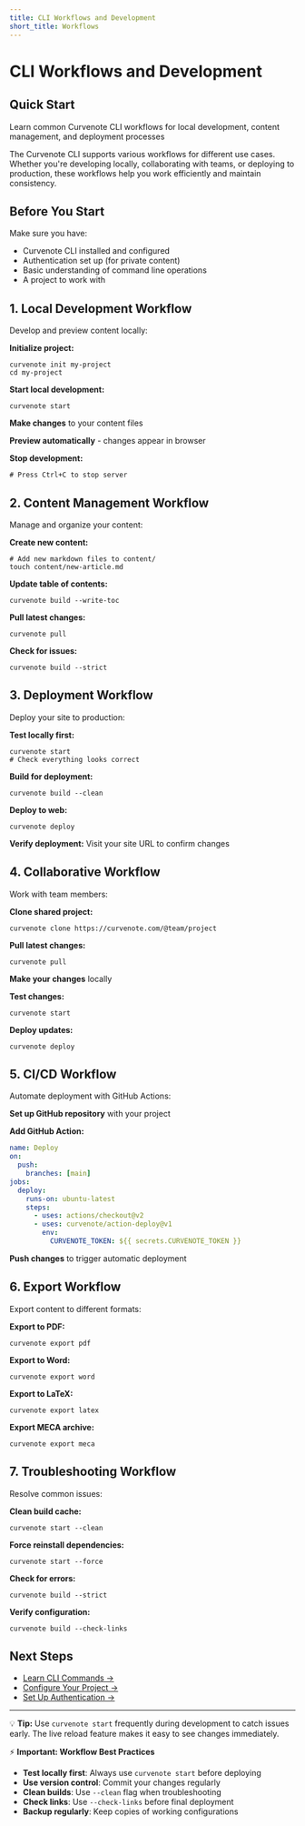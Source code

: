 ```yaml
---
title: CLI Workflows and Development
short_title: Workflows
---
```


# CLI Workflows and Development

## Quick Start
Learn common Curvenote CLI workflows for local development, content management, and deployment processes

The Curvenote CLI supports various workflows for different use cases. Whether you're developing locally, collaborating with teams, or deploying to production, these workflows help you work efficiently and maintain consistency.

## Before You Start

Make sure you have:
- Curvenote CLI installed and configured
- Authentication set up (for private content)
- Basic understanding of command line operations
- A project to work with

## 1. Local Development Workflow

Develop and preview content locally:

**Initialize project:**
```shell
curvenote init my-project
cd my-project
```

**Start local development:**
```shell
curvenote start
```

**Make changes** to your content files

**Preview automatically** - changes appear in browser

**Stop development:**
```shell
# Press Ctrl+C to stop server
```

## 2. Content Management Workflow

Manage and organize your content:

**Create new content:**
```shell
# Add new markdown files to content/
touch content/new-article.md
```

**Update table of contents:**
```shell
curvenote build --write-toc
```

**Pull latest changes:**
```shell
curvenote pull
```

**Check for issues:**
```shell
curvenote build --strict
```

## 3. Deployment Workflow

Deploy your site to production:

**Test locally first:**
```shell
curvenote start
# Check everything looks correct
```

**Build for deployment:**
```shell
curvenote build --clean
```

**Deploy to web:**
```shell
curvenote deploy
```

**Verify deployment:**
Visit your site URL to confirm changes

## 4. Collaborative Workflow

Work with team members:

**Clone shared project:**
```shell
curvenote clone https://curvenote.com/@team/project
```

**Pull latest changes:**
```shell
curvenote pull
```

**Make your changes** locally

**Test changes:**
```shell
curvenote start
```

**Deploy updates:**
```shell
curvenote deploy
```

## 5. CI/CD Workflow

Automate deployment with GitHub Actions:

**Set up GitHub repository** with your project

**Add GitHub Action:**
```yaml
name: Deploy
on:
  push:
    branches: [main]
jobs:
  deploy:
    runs-on: ubuntu-latest
    steps:
      - uses: actions/checkout@v2
      - uses: curvenote/action-deploy@v1
        env:
          CURVENOTE_TOKEN: ${{ secrets.CURVENOTE_TOKEN }}
```

**Push changes** to trigger automatic deployment

## 6. Export Workflow

Export content to different formats:

**Export to PDF:**
```shell
curvenote export pdf
```

**Export to Word:**
```shell
curvenote export word
```

**Export to LaTeX:**
```shell
curvenote export latex
```

**Export MECA archive:**
```shell
curvenote export meca
```

## 7. Troubleshooting Workflow

Resolve common issues:

**Clean build cache:**
```shell
curvenote start --clean
```

**Force reinstall dependencies:**
```shell
curvenote start --force
```

**Check for errors:**
```shell
curvenote build --strict
```

**Verify configuration:**
```shell
curvenote build --check-links
```

## Next Steps

- [Learn CLI Commands →](./commands.md)
- [Configure Your Project →](./configuration.md)
- [Set Up Authentication →](./authentication.md)

---

💡 **Tip:** Use `curvenote start` frequently during development to catch issues early. The live reload feature makes it easy to see changes immediately.

⚡ **Important: Workflow Best Practices**

- **Test locally first**: Always use `curvenote start` before deploying
- **Use version control**: Commit your changes regularly
- **Clean builds**: Use `--clean` flag when troubleshooting
- **Check links**: Use `--check-links` before final deployment
- **Backup regularly**: Keep copies of working configurations
